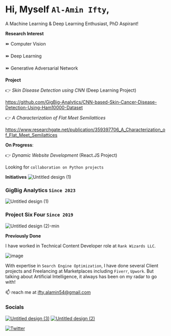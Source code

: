 # Hi, Myself `Al-Amin Ifty`,

A Machine Learning & Deep Learning Enthusiast, PhD Aspirant!
 
**Research Interest**

⏩ Computer Vision

⏩ Deep Learning

⏩ Generative Adversarial Network

**Project**

👉 _Skin Disease Detection using CNN_ (Deep Learning Project) 

https://github.com/GigBig-Analytics/CNN-based-Skin-Cancer-Disease-Detection-Using-Ham10000-Dataset
 
👉 _A Characterization of Flat Meet Semilattices_

https://www.researchgate.net/publication/359397706_A_Characterization_of_Flat_Meet_Semilattices 

**On Progress**: 

👉 _Dynamic Website Development_ (React.JS Project)

Looking for `collaboration on Python projects`

**Initiatives**
![Untitled design (1)](https://github.com/ifty54/ifty54/assets/31790027/6cda59dc-66ac-44bf-800a-b4144c9848fa)
### GigBig Analytics `Since 2023`
![Untitled design (1)](https://github.com/ifty54/ifty54/assets/31790027/58aa0dd6-a596-4d57-8cde-0b9fd59eb805)

### Project Six Four `Since 2019`
![Untitled design (2)-min](https://github.com/ifty54/ifty54/assets/31790027/fbe5510d-d48e-4e45-ad95-5047970973aa)

**Previously Done**

I have worked in Technical Content Developer role at `Rank Wizards LLC`. 

![image](https://github.com/ifty54/ifty54/assets/31790027/157fe56a-e79e-456d-8139-8e03d254297c)

With expertise in `Search Engine Optimization`, I have done several Client projects and Freelancing at Marketplaces including `Fiverr`, `Upwork`. But talking about Artificial Intelligence, it always has been on my radar to go with!

📫 reach me at ifty.alamin54@gmail.com

### Socials

[![Untitled design (3)](https://github.com/ifty54/ifty54/assets/31790027/0b15f65d-27b7-4187-b6ec-c81e1b7e52c2)](https://www.linkedin.com/in/fty54)
[![Untitled design (2)](https://github.com/ifty54/ifty54/assets/31790027/e119ef9d-2b3c-47c1-aea4-ad24a43c713a)](https://www.researchgate.net/profile/Al-Amin-Ifty)

[![Twitter](https://github.com/ifty54/ifty54/assets/31790027/323353a7-0162-463a-9b3b-bc84eae79853)](https://twitter.com/ifty54)




